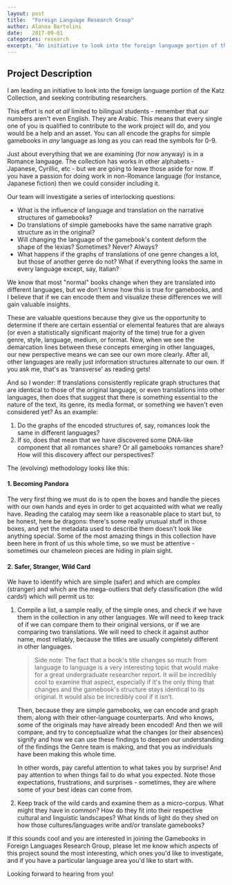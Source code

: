 ```yaml
---
layout: post
title:  "Foreign Language Research Group"
author: Alanna Bartolini
date:   2017-09-01
categories: research
excerpt: "An initiative to look into the foreign language portion of the Katz Collection."
---
```


## Project Description

I am leading an initiative to look into the foreign language portion of the Katz Collection, and seeking contributing researchers.

This effort is _not at all_ limited to bilingual students - remember that our numbers aren't even English. They are Arabic.  This means that every single one of you is qualified to contribute to the work project will do, and you would be a help and an asset. You can all encode the graphs for simple gamebooks in _any_ language as long as you can read the symbols for 0-9. 

Just about everything that we are examining (for now anyway) is in a Romance language. The collection has works in other alphabets - Japanese, Cyrillic, etc - but we are going to leave those aside for now. If you have a passion for doing work in non-Romance language (for instance, Japanese fiction) then we could consider including it.

Our team will investigate a series of interlocking questions:

* What is the influence of language and translation on the narrative structures of gamebooks?
* Do translations of simple gamebooks have the same narrative graph structure as in the original?
* Will changing the language of the gamebook's content deform the shape of the lexias? Sometimes? Never? Always?
* What happens if the graphs of translations of one genre changes a lot, but those of another genre do not? What if everything looks the same in every language except, say, Italian?  

We know that most "normal" books change when they are translated into different languages, but we don't know how this is true for gamebooks, and I believe that if we can encode them and visualize these differences we will gain valuable insights.

These are valuable questions because they give us the opportunity to determine if there are certain essential or elemental features that are always (or even a statistically significant majority of the time) true for a given genre, style, language, medium, or format. Now, when we see the demarcation lines between these concepts emerging in other languages, our new perspective means we can see our own more clearly. After all, other languages are really just information structures alternate to our own. If you ask me, that's as 'transverse' as reading gets!

And so I wonder: If translations consistently replicate graph structures that are identical to those of the original language, or even translations into other languages, then does that suggest that there is something essential to the nature of the text, its genre, its media format, or something we haven't even considered yet? As an example:

1. Do the graphs of the encoded structures of, say, romances look the same in different languages?
2. If so, does that mean that we have discovered some DNA-like component that all romances share? Or all gamebooks romances share? How will this discovery affect our perspectives? 

The (evolving) methodology looks like this: 

#### 1. Becoming Pandora 

The very first thing we must do is to open the boxes and handle the pieces with our own hands and eyes in order to get acquainted with what we really have. Reading the catalog may seem like a reasonable place to start but, to be honest, here be dragons: there's some really unusual stuff in those boxes, and yet the metadata used to describe them doesn't look like anything special. Some of the most amazing things in this collection have been here in front of us this whole time, so we must be attentive - sometimes our chameleon pieces are hiding in plain sight. 

#### 2. Safer, Stranger, Wild Card

We have to identify which are simple (safer) and which are complex (stranger) and which are the mega-outliers that defy classification (the wild cards!) which will permit us to:

1. Compile a list, a sample really, of the simple ones, and check if we have them in the collection in any other languages. We will need to keep track of if we can compare them to their original versions, or if we are comparing two translations. We will need to check it against author name, most reliably, because the titles are usually completely different in other languages.
   
   > Side note: The fact that a book's title changes so much from language to language is a very interesting topic that would make for a great undergraduate researcher report. It will be incredibly cool to examine that aspect, especially if it's the only thing that changes and the gamebook's structure stays identical to its original. It would also be incredibly cool if it isn't. 
   
   Then, because they are simple gamebooks, we can encode and graph them, along with their other-language counterparts. And who knows, some of the originals may have already been encoded! And then we will compare, and try to conceptualize what the changes (or their absences) signify and how we can use these findings to deepen our understanding of the findings the Genre team is making, and that you as individuals have been making this whole time. 
   
   In other words, pay careful attention to what takes you by surprise! And pay attention to when things fail to do what you expected. Note those expectations, frustrations, and surprises - sometimes, they are where some of your best ideas can come from. 
   
2. Keep track of the wild cards and examine them as a micro-corpus. What might they have in common? How do they fit into their respective cultural and linguistic landscapes? What kinds of light do they shed on how those cultures/languages write and/or translate gamebooks? 

If this sounds cool and you are interested in joining the Gamebooks in Foreign Languages Research Group, please let me know which aspects of this project sound the most interesting, which ones you'd like to investigate, and if you have a particular language area you'd like to start with.

Looking forward to hearing from you! 
